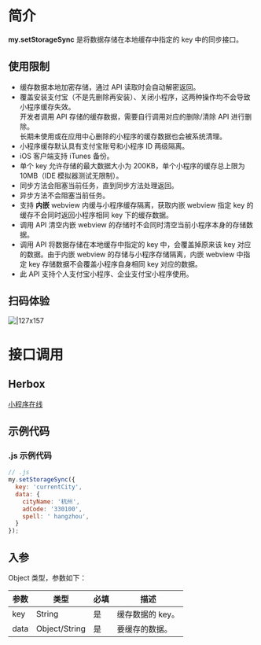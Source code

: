 # 简介
**my.setStorageSync** 是将数据存储在本地缓存中指定的 key 中的同步接口。

## 使用限制

- 缓存数据本地加密存储，通过 API 读取时会自动解密返回。
- 覆盖安装支付宝（不是先删除再安装）、关闭小程序，这两种操作均不会导致小程序缓存失效。<br />开发者调用 API 存储的缓存数据，需要自行调用对应的删除/清除 API 进行删除。<br />长期未使用或在应用中心删除的小程序的缓存数据也会被系统清理。
- 小程序缓存默认具有支付宝账号和小程序 ID 两级隔离。
- iOS 客户端支持 iTunes 备份。
- 单个 key 允许存储的最大数据大小为 200KB，单个小程序的缓存总上限为 10MB（IDE 模拟器测试无限制）。
- 同步方法会阻塞当前任务，直到同步方法处理返回。
- 异步方法不会阻塞当前任务。
- 支持 **内嵌** webview 内缓与小程序缓存隔离，获取内嵌 webview 指定 key 的缓存不会同时返回小程序相同 key 下的缓存数据。
- 调用 API 清空内嵌 webview 的存储时不会同时清空当前小程序本身的存储数据。
- 调用 API 将数据存储在本地缓存中指定的 key 中，会覆盖掉原来该 key 对应的数据。由于内嵌 webview 的存储与小程序存储隔离，内嵌 webview 中指定 key 存储数据不会覆盖小程序自身相同 key 对应的数据。
- 此 API 支持个人支付宝小程序、企业支付宝小程序使用。

## 扫码体验

![|127x157](https://gw.alipayobjects.com/zos/skylark-tools/public/files/075fe99f9a07d6c7c312b806239c727f.jpeg#align=left&display=inline&height=157&margin=%5Bobject%20Object%5D&originHeight=157&originWidth=127&status=done&style=none&width=127)

# 接口调用

## Herbox

[小程序在线](https://herbox-embed.alipay.com/s/doc-storage?&chInfo=openhome-doc) 

## 示例代码

### .js 示例代码

```javascript
// .js
my.setStorageSync({
  key: 'currentCity',
  data: {
    cityName: '杭州',
    adCode: '330100',
    spell: ' hangzhou',
  }
});
```

## 入参

Object 类型，参数如下：

| **参数** | **类型** | **必填** | **描述** |
| --- | --- | --- | --- |
| key | String | 是 | 缓存数据的 key。 |
| data | Object/String | 是 | 要缓存的数据。 |
